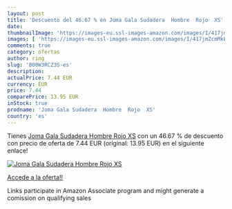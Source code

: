 ```yaml
---
layout: post
title: 'Descuento del 46.67 % en Joma Gala Sudadera  Hombre  Rojo  XS'
date: 
thumbnailImage: 'https://images-eu.ssl-images-amazon.com/images/I/417jmZcmMkL._SL200_.jpg'
images: [ 'https://images-eu.ssl-images-amazon.com/images/I/417jmZcmMkL._SL200_.jpg' ]
comments: true
category: ofertas
author: ring
slug: 'B00W3RCZ3S-es'
description:
actualPrice: 7.44 EUR
currency: EUR
price: 7.44
comparePrice: 13.95 EUR
inStock: true
prodname: 'Joma Gala Sudadera  Hombre  Rojo  XS'
country: 'es'
---
```


Tienes [Joma Gala Sudadera  Hombre  Rojo  XS](https://www.amazon.es/dp/B00W3RCZ3S/?tag=tolees-21) con un 46.67 % de descuento con precio de oferta de 7.44 EUR (original: 13.95 EUR) en el siguiente enlace!

[![Joma Gala Sudadera  Hombre  Rojo  XS](https://images-eu.ssl-images-amazon.com/images/I/417jmZcmMkL._SL200_.jpg)](https://www.amazon.es/dp/B00W3RCZ3S/?tag=tolees-21)

[Accede a la oferta!!](https://www.amazon.es/dp/B00W3RCZ3S/?tag=tolees-21)

Links participate in Amazon Associate program and might generate a comission on qualifying sales


